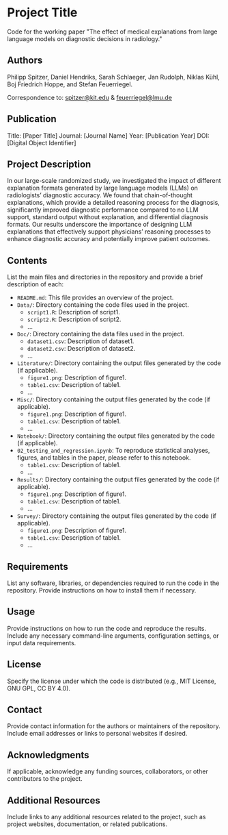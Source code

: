 # Project Title

Code for the working paper "The effect of medical explanations from large language models on diagnostic decisions in radiology."

## Authors

Philipp Spitzer, Daniel Hendriks, Sarah Schlaeger, Jan Rudolph, Niklas Kühl, Boj Friedrich Hoppe, and Stefan Feuerriegel.

Correspondence to: spitzer@kit.edu & feuerriegel@lmu.de

## Publication

Title: [Paper Title]
Journal: [Journal Name]
Year: [Publication Year]
DOI: [Digital Object Identifier]

## Project Description

In our large-scale randomized study, we investigated the impact of different explanation formats generated by large language models (LLMs) on radiologists’ diagnostic accuracy. We found that chain-of-thought explanations, which provide a detailed reasoning process for the diagnosis, significantly improved diagnostic performance compared to no LLM support, standard output without explanation, and differential diagnosis formats. Our results underscore the importance of designing LLM explanations that effectively support physicians’ reasoning processes to enhance diagnostic accuracy and potentially improve patient outcomes.

## Contents

List the main files and directories in the repository and provide a brief description of each:

- `README.md`: This file provides an overview of the project.
- `Data/`: Directory containing the code files used in the project.
  - `script1.R`: Description of script1.
  - `script2.R`: Description of script2.
  - ...
- `Doc/`: Directory containing the data files used in the project.
  - `dataset1.csv`: Description of dataset1.
  - `dataset2.csv`: Description of dataset2.
  - ...
- `Literature/`: Directory containing the output files generated by the code (if applicable).
  - `figure1.png`: Description of figure1.
  - `table1.csv`: Description of table1.
  - ...
- `Misc/`: Directory containing the output files generated by the code (if applicable).
  - `figure1.png`: Description of figure1.
  - `table1.csv`: Description of table1.
  - ...
- `Notebook/`: Directory containing the output files generated by the code (if applicable).
- `02_testing_and_regression.ipynb`: To reproduce statistical analyses, figures, and tables in the paper, please refer to this notebook.
  - `table1.csv`: Description of table1.
  - ...
- `Results/`: Directory containing the output files generated by the code (if applicable).
  - `figure1.png`: Description of figure1.
  - `table1.csv`: Description of table1.
  - ...
- `Survey/`: Directory containing the output files generated by the code (if applicable).
  - `figure1.png`: Description of figure1.
  - `table1.csv`: Description of table1.
  - ...

## Requirements

List any software, libraries, or dependencies required to run the code in the repository. Provide instructions on how to install them if necessary.

## Usage

Provide instructions on how to run the code and reproduce the results. Include any necessary command-line arguments, configuration settings, or input data requirements.

## License

Specify the license under which the code is distributed (e.g., MIT License, GNU GPL, CC BY 4.0).

## Contact

Provide contact information for the authors or maintainers of the repository. Include email addresses or links to personal websites if desired.

## Acknowledgments

If applicable, acknowledge any funding sources, collaborators, or other contributors to the project.

## Additional Resources

Include links to any additional resources related to the project, such as project websites, documentation, or related publications.